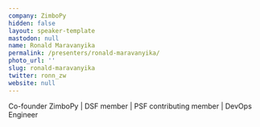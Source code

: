 ```yaml
---
company: ZimboPy
hidden: false
layout: speaker-template
mastodon: null
name: Ronald Maravanyika
permalink: /presenters/ronald-maravanyika/
photo_url: ''
slug: ronald-maravanyika
twitter: ronn_zw
website: null
---
```


Co-founder ZimboPy | DSF member | PSF contributing member | DevOps Engineer

